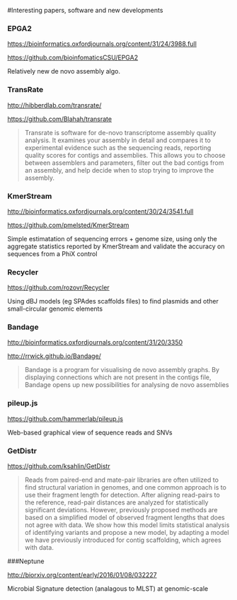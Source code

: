 #Interesting papers, software and new developments


### EPGA2

https://bioinformatics.oxfordjournals.org/content/31/24/3988.full

https://github.com/bioinfomaticsCSU/EPGA2

Relatively new de novo assembly algo. 


### TransRate

http://hibberdlab.com/transrate/

https://github.com/Blahah/transrate

>Transrate is software for de-novo transcriptome assembly quality analysis. It examines your assembly in detail and compares it to experimental evidence such as the sequencing reads, reporting quality scores for contigs and assemblies. This allows you to choose between assemblers and parameters, filter out the bad contigs from an assembly, and help decide when to stop trying to improve the assembly.


### KmerStream

http://bioinformatics.oxfordjournals.org/content/30/24/3541.full

https://github.com/pmelsted/KmerStream


Simple estimatation of sequencing errors + genome size, using only the aggregate statistics reported by KmerStream and validate the accuracy on sequences from a PhiX control


### Recycler

https://github.com/rozovr/Recycler

Using dBJ models (eg SPAdes scaffolds files) to find plasmids and other small-circular genomic elements


### Bandage

http://bioinformatics.oxfordjournals.org/content/31/20/3350

http://rrwick.github.io/Bandage/

>Bandage is a program for visualising de novo assembly graphs. By displaying connections which are not present in the contigs file, Bandage opens up new possibilities for analysing de novo assemblies


### pileup.js

https://github.com/hammerlab/pileup.js

Web-based graphical view of sequence reads and SNVs


### GetDistr

https://github.com/ksahlin/GetDistr

>Reads from paired-end and mate-pair libraries are often utilized to find structural variation in genomes, and one common approach is to use their fragment length for detection. After aligning read-pairs to the reference, read-pair distances are analyzed for statistically significant deviations. However, previously proposed methods are based on a simplified model of observed fragment lengths that does not agree with data. We show how this model limits statistical analysis of identifying variants and propose a new model, by adapting a model we have previously introduced for contig scaffolding, which agrees with data.

###Neptune

http://biorxiv.org/content/early/2016/01/08/032227

Microbial Signature detection (analagous to MLST) at genomic-scale

